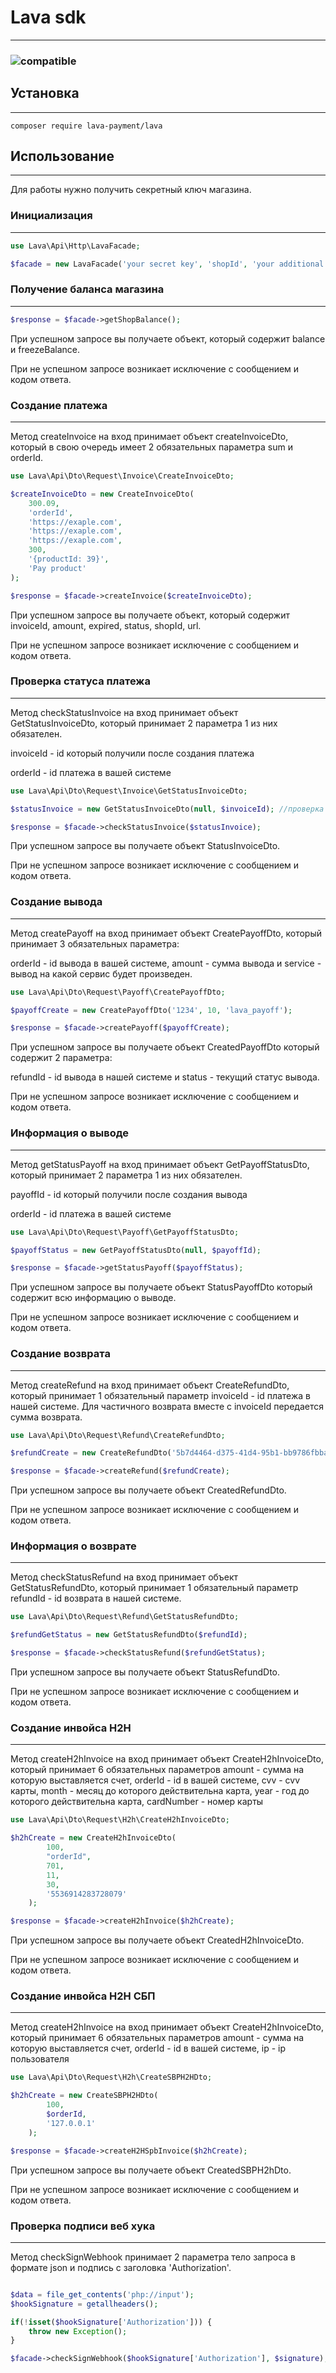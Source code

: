 # Lava sdk #
______

### ![compatible](https://img.shields.io/badge/php-%5E7.4-green?style=plastic) ###

## Установка ##
_____
```
composer require lava-payment/lava
```
## Использование ##
___

Для работы нужно получить секретный ключ магазина.

### Инициализация  ###
____

```php 
use Lava\Api\Http\LavaFacade;

$facade = new LavaFacade('your secret key', 'shopId', 'your additional key');
```

### Получение баланса магазина ###
___

```php 
$response = $facade->getShopBalance();
```

При успешном запросе вы получаете объект, который содержит balance и freezeBalance.

При не успешном запросе возникает исключение с сообщением и кодом ответа.

### Создание платежа ###
___

Метод createInvoice на вход принимает объект createInvoiceDto, который в свою очередь
имеет 2 обязательных параметра sum и orderId.

```php
use Lava\Api\Dto\Request\Invoice\CreateInvoiceDto;

$createInvoiceDto = new CreateInvoiceDto(
    300.09,
    'orderId', 
    'https://exaple.com', 
    'https://exaple.com', 
    'https://exaple.com', 
    300, 
    '{productId: 39}', 
    'Pay product'
);

$response = $facade->createInvoice($createInvoiceDto);
```

При успешном запросе вы получаете объект, который содержит invoiceId, amount, expired, status, shopId, url.

При не успешном запросе возникает исключение с сообщением и кодом ответа.

### Проверка статуса платежа ###
___

Метод checkStatusInvoice на вход принимает объект GetStatusInvoiceDto, который принимает 2 параметра 1 из них
обязателен.

invoiceId - id который получили после создания платежа

orderId - id платежа в вашей системе

```php
use Lava\Api\Dto\Request\Invoice\GetStatusInvoiceDto;

$statusInvoice = new GetStatusInvoiceDto(null, $invoiceId); //проверка платежа по invoiceId

$response = $facade->checkStatusInvoice($statusInvoice);
```

При успешном запросе вы получаете объект StatusInvoiceDto.

При не успешном запросе возникает исключение с сообщением и кодом ответа.

### Создание вывода ###
___

Метод createPayoff на вход принимает объект CreatePayoffDto, который принимает 3 обязательных параметра:

orderId - id вывода в вашей системе, amount - сумма вывода и service - вывод на какой сервис будет произведен.

```php
use Lava\Api\Dto\Request\Payoff\CreatePayoffDto;

$payoffCreate = new CreatePayoffDto('1234', 10, 'lava_payoff');

$response = $facade->createPayoff($payoffCreate);
```

При успешном запросе вы получаете объект CreatedPayoffDto который содержит 2 параметра:

refundId - id вывода в нашей системе и status - текущий статус вывода.

При не успешном запросе возникает исключение с сообщением и кодом ответа.

### Информация о выводе ###
___

Метод getStatusPayoff на вход принимает объект GetPayoffStatusDto, который принимает 2 параметра 1 из них обязателен.

payoffId - id который получили после создания вывода

orderId - id платежа в вашей системе

```php
use Lava\Api\Dto\Request\Payoff\GetPayoffStatusDto;

$payoffStatus = new GetPayoffStatusDto(null, $payoffId);

$response = $facade->getStatusPayoff($payoffStatus);
```

При успешном запросе вы получаете объект StatusPayoffDto который содержит всю информацию о выводе.

При не успешном запросе возникает исключение с сообщением и кодом ответа.

### Создание возврата ###
___

Метод createRefund на вход принимает объект CreateRefundDto, который принимает 1 обязательный параметр
invoiceId - id платежа в нашей системе. Для частичного возврата вместе с invoiceId передается сумма возврата.

```php
use Lava\Api\Dto\Request\Refund\CreateRefundDto;

$refundCreate = new CreateRefundDto('5b7d4464-d375-41d4-95b1-bb9786fbbac7', null, 100);

$response = $facade->createRefund($refundCreate);
```

При успешном запросе вы получаете объект CreatedRefundDto.

При не успешном запросе возникает исключение с сообщением и кодом ответа.

### Информация о возврате ###
___

Метод checkStatusRefund на вход принимает объект GetStatusRefundDto, который принимает 1 обязательный параметр
refundId - id возврата в нашей системе.

```php
use Lava\Api\Dto\Request\Refund\GetStatusRefundDto;

$refundGetStatus = new GetStatusRefundDto($refundId);

$response = $facade->checkStatusRefund($refundGetStatus);
```

При успешном запросе вы получаете объект StatusRefundDto.

При не успешном запросе возникает исключение с сообщением и кодом ответа.

### Создание инвойса H2H ###
___

Метод createH2hInvoice на вход принимает объект CreateH2hInvoiceDto, который принимает 6 обязательных параметров
amount - cумма на которую выставляется счет,
orderId - id в вашей системе,
cvv - cvv карты,
month - месяц до которого действительна карта,
year - год до которого действительна карта,
cardNumber - номер карты

```php
use Lava\Api\Dto\Request\H2h\CreateH2hInvoiceDto;

$h2hCreate = new CreateH2hInvoiceDto(
        100,
        "orderId",
        701,
        11,
        30,
        '5536914283728079'
    );

$response = $facade->createH2hInvoice($h2hCreate);
```

При успешном запросе вы получаете объект CreatedH2hInvoiceDto.

При не успешном запросе возникает исключение с сообщением и кодом ответа.

### Создание инвойса H2H СБП ###
___


Метод createH2hInvoice на вход принимает объект CreateH2hInvoiceDto, который принимает 6 обязательных параметров
amount - cумма на которую выставляется счет,
orderId - id в вашей системе,
ip - ip пользователя

```php
use Lava\Api\Dto\Request\H2h\CreateSBPH2HDto;

$h2hCreate = new CreateSBPH2HDto(
        100,
        $orderId,
        '127.0.0.1'
    );

$response = $facade->createH2HSpbInvoice($h2hCreate);
```

При успешном запросе вы получаете объект CreatedSBPH2hDto.

При не успешном запросе возникает исключение с сообщением и кодом ответа.

### Проверка подписи веб хука ###
___

Метод checkSignWebhook принимает 2 параметра тело запроса в формате json и подпись с заголовка 'Authorization'.

```php

$data = file_get_contents('php://input');
$hookSignature = getallheaders();

if(!isset($hookSignature['Authorization'])) {
    throw new Exception();
}

$facade->checkSignWebhook($hookSignature['Authorization'], $signature);
```
